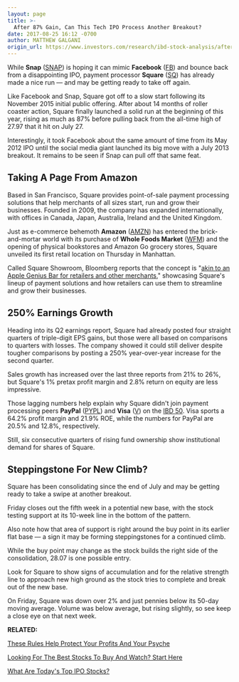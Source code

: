 ```yaml
---
layout: page
title: >-
  After 87% Gain, Can This Tech IPO Process Another Breakout?
date: 2017-08-25 16:12 -0700
author: MATTHEW GALGANI
origin_url: https://www.investors.com/research/ibd-stock-analysis/after-87-gain-can-this-tech-ipo-process-another-breakout/
---
```





While **Snap** ([SNAP](https://research.investors.com/quote.aspx?symbol=SNAP)) is hoping it can mimic **Facebook** ([FB](https://research.investors.com/quote.aspx?symbol=FB)) and bounce back from a disappointing IPO, payment processor **Square** ([SQ](https://research.investors.com/quote.aspx?symbol=SQ)) has already made a nice run — and may be getting ready to take off again.









 
 
 Like Facebook and Snap, Square got off to a slow start following its November 2015 initial public offering.
After about 14 months of roller coaster action, Square finally launched a solid run at the beginning of this year, rising as much as 87% before pulling back from the all-time high of 27.97 that it hit on July 27.


Interestingly, it took Facebook about the same amount of time from its May 2012 IPO until the social media giant launched its big move with a July 2013 breakout. It remains to be seen if Snap can pull off that same feat.


Taking A Page From Amazon
-------------------------


Based in San Francisco, Square provides point-of-sale payment processing solutions that help merchants of all sizes start, run and grow their businesses. Founded in 2009, the company has expanded internationally, with offices in Canada, Japan, Australia, Ireland and the United Kingdom.


Just as e-commerce behemoth **Amazon** ([AMZN](https://research.investors.com/quote.aspx?symbol=AMZN)) has entered the brick-and-mortar world with its purchase of **Whole Foods Market** ([WFM](https://research.investors.com/quote.aspx?symbol=WFM)) and the opening of physical bookstores and Amazon Go grocery stores, Square unveiled its first retail location on Thursday in Manhattan.


Called Square Showroom, Bloomberg reports that the concept is "[akin to an Apple Genius Bar for retailers and other merchants](https://www.bloomberg.com/news/articles/2017-08-24/square-opens-first-brick-and-mortar-store-to-lure-more-sellers)," showcasing Square's lineup of payment solutions and how retailers can use them to streamline and grow their businesses.


250% Earnings Growth
--------------------


Heading into its Q2 earnings report, Square had already posted four straight quarters of triple-digit EPS gains, but those were all based on comparisons to quarters with losses. The company showed it could still deliver despite tougher comparisons by posting a 250% year-over-year increase for the second quarter.


Sales growth has increased over the last three reports from 21% to 26%, but Square's 1% pretax profit margin and 2.8% return on equity are less impressive.


Those lagging numbers help explain why Square didn't join payment processing peers **PayPal** ([PYPL](https://research.investors.com/quote.aspx?symbol=PYPL)) and **Visa** ([V](https://research.investors.com/quote.aspx?symbol=V)) on the [IBD 50](http://research.investors.com/stock-lists/ibd-50/). Visa sports a 64.2% profit margin and 21.9% ROE, while the numbers for PayPal are 20.5% and 12.8%, respectively.


Still, six consecutive quarters of rising fund ownership show institutional demand for shares of Square.


Steppingstone For New Climb?
----------------------------


Square has been consolidating since the end of July and may be getting ready to take a swipe at another breakout.


Friday closes out the fifth week in a potential new base, with the stock testing support at its 10-week line in the bottom of the pattern.


Also note how that area of support is right around the buy point in its earlier flat base — a sign it may be forming steppingstones for a continued climb.



While the buy point may change as the stock builds the right side of the consolidation, 28.07 is one possible entry.


Look for Square to show signs of accumulation and for the relative strength line to approach new high ground as the stock tries to complete and break out of the new base.


On Friday, Square was down over 2% and just pennies below its 50-day moving average. Volume was below average, but rising slightly, so see keep a close eye on that next week.


**RELATED:**


[These Rules Help Protect Your Profits And Your Psyche](https://www.investors.com/research/swing-trading/these-rules-help-protect-stock-profit-and-your-psyche/)


[Looking For The Best Stocks To Buy And Watch? Start Here](https://www.investors.com/how-to-invest/investors-corner/looking-for-the-best-stocks-to-buy-and-watch-start-here/)


[What Are Today's Top IPO Stocks?](https://www.investors.com/research/ipo-stock-news-and-analysis-find-todays-top-new-issues/)




